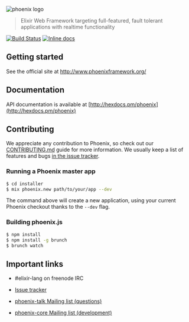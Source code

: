 ![phoenix logo](https://raw.githubusercontent.com/phoenixframework/phoenix/master/priv/static/phoenix.png)
> Elixir Web Framework targeting full-featured, fault tolerant applications with realtime functionality

[![Build Status](https://api.travis-ci.org/phoenixframework/phoenix.svg)](https://travis-ci.org/phoenixframework/phoenix)
[![Inline docs](http://inch-ci.org/github/phoenixframework/phoenix.svg)](http://inch-ci.org/github/phoenixframework/phoenix)

## Getting started

See the official site at http://www.phoenixframework.org/

## Documentation

API documentation is available at [http://hexdocs.pm/phoenix](http://hexdocs.pm/phoenix)

## Contributing

We appreciate any contribution to Phoenix, so check out our [CONTRIBUTING.md](CONTRIBUTING.md) guide for more information. We usually keep a list of features and bugs [in the issue tracker][1].

### Running a Phoenix master app

```bash
$ cd installer
$ mix phoenix.new path/to/your/app --dev
```

The command above will create a new application, using your current Phoenix checkout thanks to the `--dev` flag.

### Building phoenix.js

```bash
$ npm install
$ npm install -g brunch
$ brunch watch
```

## Important links

* \#elixir-lang on freenode IRC
* [Issue tracker][1]
* [phoenix-talk Mailing list (questions)][2]
* [phoenix-core Mailing list (development)][3]

  [1]: https://github.com/phoenixframework/phoenix/issues
  [2]: http://groups.google.com/group/phoenix-talk
  [3]: http://groups.google.com/group/phoenix-core
